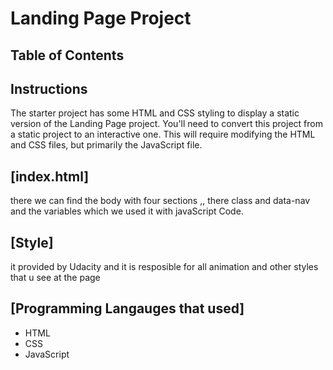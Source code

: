 # Landing Page Project

## Table of Contents

## Instructions

The starter project has some HTML and CSS styling to display a static version of the Landing Page project. You'll need to convert this project from a static project to an interactive one. This will require modifying the HTML and CSS files, but primarily the JavaScript file.



## [index.html]  
there we can find the body with four sections ,, there class and data-nav and the variables which we used it with javaScript Code.

## [Style]
it provided by Udacity and it is resposible for all animation and other styles that u see at the page


## [Programming Langauges that used]
 - HTML
 - CSS
 - JavaScript


